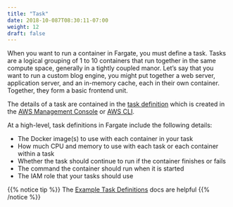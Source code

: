 ```yaml
---
title: "Task"
date: 2018-10-087T08:30:11-07:00
weight: 12
draft: false
---
```


When you want to run a container in Fargate, you must define a task. Tasks are a logical grouping of 1 to 10 containers that run together in the same compute space, generally in a tightly coupled manor. Let’s say that you want to run a custom blog engine, you might put together a web server, application server, and an in-memory cache, each in their own container. Together, they form a basic frontend unit.

The details of a task are contained in the [task definition](https://docs.aws.amazon.com/AmazonECS/latest/developerguide/task_definitions.html) which is created in the [AWS Management Console](https://aws.amazon.com/console/) or [AWS CLI](https://docs.aws.amazon.com/cli/latest/userguide/cli-chap-install.html).

At a high-level, task definitions in Fargate include the following details:

* The Docker image(s) to use with each container in your task
* How much CPU and memory to use with each task or each container within a task
* Whether the task should continue to run if the container finishes or fails
* The command the container should run when it is started
* The IAM role that your tasks should use

{{% notice tip %}}
The [Example Task Definitions](https://docs.aws.amazon.com/AmazonECS/latest/developerguide/example_task_definitions.html) docs are helpful
{{% /notice %}}
